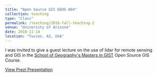 ```yaml
---
title: "Open Source GIS GEOG 604"
collection: teaching
type: "Class"
permalink: /teaching/2018-fall-teaching-2
venue: "University of Arizona"
date: 2018-11-14
location: "Tucson, AZ, USA"
---
```


I was invited to give a guest lecture on the use of lidar for remote sensing and GIS in the [School of Geography's Masters in GIST](https://gis.arizona.edu/) Open Source GIS Course.

[View Prezi Presentation](https://prezi.com/view/cZiRIitEHtS13F6IMX8Q/) 
